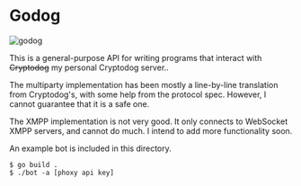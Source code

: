 # Godog

![godog](https://img.ikrypto.club/iGGo.png)

This is a general-purpose API for writing programs that interact with ~~Cryptodog~~ my personal Cryptodog server.. 

The multiparty implementation has been mostly a line-by-line translation from Cryptodog's, with some help from the protocol spec. However, I cannot guarantee that it is a safe one.

The XMPP implementation is not very good. It only connects to WebSocket XMPP servers, and cannot do much. I intend to add more functionality soon.

An example bot is included in this directory.
```
$ go build .
$ ./bot -a [phoxy api key]
```
